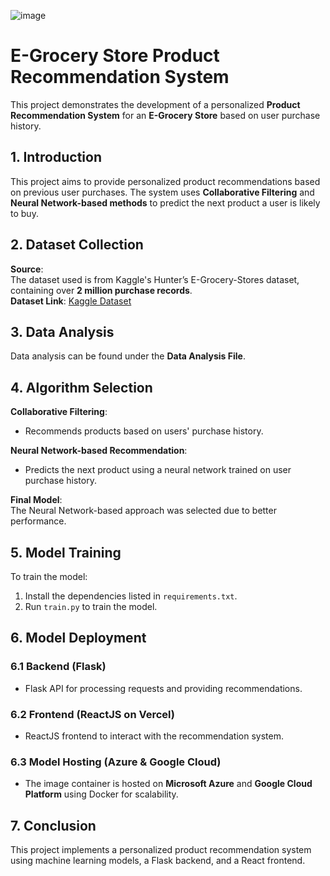 ![image](https://github.com/user-attachments/assets/0128a64f-ae44-4c60-8d1a-f0cf4219646c)

# E-Grocery Store Product Recommendation System

This project demonstrates the development of a personalized **Product Recommendation System** for an **E-Grocery Store** based on user purchase history.

## 1. Introduction

This project aims to provide personalized product recommendations based on previous user purchases. The system uses **Collaborative Filtering** and **Neural Network-based methods** to predict the next product a user is likely to buy.

## 2. Dataset Collection

**Source**:  
The dataset used is from Kaggle's Hunter’s E-Grocery-Stores dataset, containing over **2 million purchase records**.  
**Dataset Link**: [Kaggle Dataset](https://www.kaggle.com/dataset)

## 3. Data Analysis

Data analysis can be found under the **Data Analysis File**.

## 4. Algorithm Selection

**Collaborative Filtering**:
- Recommends products based on users' purchase history.

**Neural Network-based Recommendation**:
- Predicts the next product using a neural network trained on user purchase history.

**Final Model**:  
The Neural Network-based approach was selected due to better performance.

## 5. Model Training

To train the model:
1. Install the dependencies listed in `requirements.txt`.
2. Run `train.py` to train the model.

## 6. Model Deployment

### 6.1 Backend (Flask)
- Flask API for processing requests and providing recommendations.

### 6.2 Frontend (ReactJS on Vercel)
- ReactJS frontend to interact with the recommendation system.

### 6.3 Model Hosting (Azure & Google Cloud)
- The image container is hosted on **Microsoft Azure** and **Google Cloud Platform** using Docker for scalability.

## 7. Conclusion

This project implements a personalized product recommendation system using machine learning models, a Flask backend, and a React frontend.
